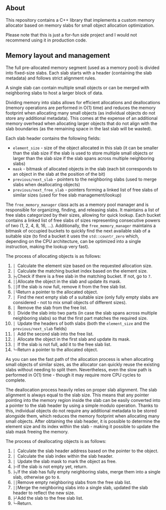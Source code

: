 ## About

This repository contains a C++ library that implements a custom memory allocator based on memory slabs for small object allocation optimization.

Please note that this is just a for-fun side project and I would not recommend using it in production code.

## Memory layout and management

The full pre-allocated memory segment (used as a memory pool) is divided into fixed-size slabs. Each slab starts with a header (containing the slab metadata) and follows strict alignment rules.

A single slab can contain multiple small objects or can be merged with neighboring slabs to host a larger block of data.

Dividing memory into slabs allows for efficient allocations and deallocations (memory operations are performed in O(1) time) and reduces the memory footprint when allocating many small objects (as individual objects do not store any additional metadata). This comes at the expense of an additional memory overhead when allocating larger objects that do not align with the slab boundaries (as the remaining space in the last slab will be wasted).

Each slab header contains the following fields:
- `element_size` - size of the object allocated in this slab (it can be smaller than the slab size if the slab is used to store multiple small objects or larger than the slab size if the slab spans across multiple neighboring slabs)
- `mask` - bitmask of allocated objects in the slab (each bit corresponds to an object in the slab at the position of the bit)
- `previous/next_slab` - pointers to the neighboring slabs (used to merge slabs when deallocating objects)
- `previous/next_free_slab` - pointers forming a linked list of free slabs of similar sizes (used for free slab management/lookup)

The `free_memory_manager` class acts as a memory pool manager and is responsible for organizing, finding, and releasing slabs. It maintains a list of free slabs categorized by their sizes, allowing for quick lookup. Each bucket contains a linked list of free slabs of sizes representing consecutive powers of two (1, 2, 4, 8, 16, ...). Additionally, the `free_memory_manager` maintains a bitmask of occupied buckets to quickly find the next available slab of a suitable size (to find a bucket it uses the `std::countr_zero` which, depending on the CPU architecture, can be optimized into a single instruction, making the lookup very fast).

The process of allocating objects is as follows:

1. `│ `Calculate the element size based on the requested allocation size.
2. `│ `Calculate the matching bucket index based on the element size.
3. `├┐`Check if there is a free slab in the matching bucket. If not, go to `7`.
4. `││`Allocate the object in the slab and update its mask.
5. `││`If the slab is now full, remove it from the free slab list.
6. `│└`Return a pointer to the allocated object.
7. `│ `Find the next empty slab of a suitable size (only fully empty slabs are considered - not to mix small objects of different sizes).
8. `│ `Remove the slab from the free list.
9. `│ `Divide the slab into two parts (in case the slab spans across multiple neighboring slabs) so that the first part matches the required size.
10. `│ `Update the headers of both slabs (both the `element_size` and the `previous/next_slab` fields)
11. `│ `Add the second slab into the free list.
12. `│ `Allocate the object in the first slab and update its mask.
13. `│ `If the slab is not full, add it to the free slab list.
14. `└─`Return a pointer to the allocated object.

As you can see the fast path of the allocation process is when allocating small objects of similar sizes, as the allocator can quickly reuse the existing slabs without needing to split them. Nevertheless, even the slow path is performed in O(1) time - though it may require more CPU cycles to complete.

The deallocation process heavily relies on proper slab alignment. The slab alignment is always equal to the slab size. This means that any pointer pointing into the memory region inside the slab can be easily converted into a pointer to the slab header by using a simple modulo operation. Thanks to this, individual objects do not require any additional metadata to be stored alongside them, which reduces the memory footprint when allocating many small objects. After obtaining the slab header, it is possible to determine the element size and its index within the slab - making it possible to update the slab mask freeing the memory.

The process of deallocating objects is as follows:
1. `│ `Calculate the slab header address based on the pointer to the object.
2. `│ `Calculate the slab index within the slab header.
3. `│ `Update the slab mask to mark the object as free.
4. `├─`If the slab is not empty yet, return.
5. `├┐`If the slab has fully empty neighboring slabs, merge them into a single slab, otherwise go to `8`.
6. `││`Remove empty neighboring slabs from the free slab list.
7. `││`Merge the neighboring slabs into a single slab, updated the slab header to reflect the new size.
8. `├┘`Add the slab to the free slab list.
9. `└─`Return.







